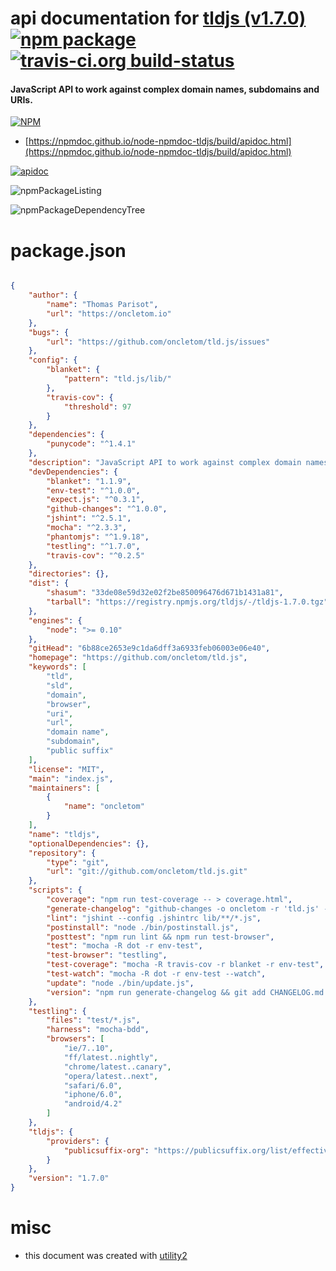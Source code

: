 # api documentation for  [tldjs (v1.7.0)](https://github.com/oncletom/tld.js)  [![npm package](https://img.shields.io/npm/v/npmdoc-tldjs.svg?style=flat-square)](https://www.npmjs.org/package/npmdoc-tldjs) [![travis-ci.org build-status](https://api.travis-ci.org/npmdoc/node-npmdoc-tldjs.svg)](https://travis-ci.org/npmdoc/node-npmdoc-tldjs)
#### JavaScript API to work against complex domain names, subdomains and URIs.

[![NPM](https://nodei.co/npm/tldjs.png?downloads=true&downloadRank=true&stars=true)](https://www.npmjs.com/package/tldjs)

- [https://npmdoc.github.io/node-npmdoc-tldjs/build/apidoc.html](https://npmdoc.github.io/node-npmdoc-tldjs/build/apidoc.html)

[![apidoc](https://npmdoc.github.io/node-npmdoc-tldjs/build/screenCapture.buildCi.browser.%252Ftmp%252Fbuild%252Fapidoc.html.png)](https://npmdoc.github.io/node-npmdoc-tldjs/build/apidoc.html)

![npmPackageListing](https://npmdoc.github.io/node-npmdoc-tldjs/build/screenCapture.npmPackageListing.svg)

![npmPackageDependencyTree](https://npmdoc.github.io/node-npmdoc-tldjs/build/screenCapture.npmPackageDependencyTree.svg)



# package.json

```json

{
    "author": {
        "name": "Thomas Parisot",
        "url": "https://oncletom.io"
    },
    "bugs": {
        "url": "https://github.com/oncletom/tld.js/issues"
    },
    "config": {
        "blanket": {
            "pattern": "tld.js/lib/"
        },
        "travis-cov": {
            "threshold": 97
        }
    },
    "dependencies": {
        "punycode": "^1.4.1"
    },
    "description": "JavaScript API to work against complex domain names, subdomains and URIs.",
    "devDependencies": {
        "blanket": "1.1.9",
        "env-test": "^1.0.0",
        "expect.js": "^0.3.1",
        "github-changes": "^1.0.0",
        "jshint": "^2.5.1",
        "mocha": "^2.3.3",
        "phantomjs": "^1.9.18",
        "testling": "^1.7.0",
        "travis-cov": "^0.2.5"
    },
    "directories": {},
    "dist": {
        "shasum": "33de08e59d32e02f2be850096476d671b1431a81",
        "tarball": "https://registry.npmjs.org/tldjs/-/tldjs-1.7.0.tgz"
    },
    "engines": {
        "node": ">= 0.10"
    },
    "gitHead": "6b88ce2653e9c1da6dff3a6933feb06003e06e40",
    "homepage": "https://github.com/oncletom/tld.js",
    "keywords": [
        "tld",
        "sld",
        "domain",
        "browser",
        "uri",
        "url",
        "domain name",
        "subdomain",
        "public suffix"
    ],
    "license": "MIT",
    "main": "index.js",
    "maintainers": [
        {
            "name": "oncletom"
        }
    ],
    "name": "tldjs",
    "optionalDependencies": {},
    "repository": {
        "type": "git",
        "url": "git://github.com/oncletom/tld.js.git"
    },
    "scripts": {
        "coverage": "npm run test-coverage -- > coverage.html",
        "generate-changelog": "github-changes -o oncletom -r 'tld.js' -n ${npm_package_version} --only-pulls --use-commit-body",
        "lint": "jshint --config .jshintrc lib/**/*.js",
        "postinstall": "node ./bin/postinstall.js",
        "posttest": "npm run lint && npm run test-browser",
        "test": "mocha -R dot -r env-test",
        "test-browser": "testling",
        "test-coverage": "mocha -R travis-cov -r blanket -r env-test",
        "test-watch": "mocha -R dot -r env-test --watch",
        "update": "node ./bin/update.js",
        "version": "npm run generate-changelog && git add CHANGELOG.md rules.json"
    },
    "testling": {
        "files": "test/*.js",
        "harness": "mocha-bdd",
        "browsers": [
            "ie/7..10",
            "ff/latest..nightly",
            "chrome/latest..canary",
            "opera/latest..next",
            "safari/6.0",
            "iphone/6.0",
            "android/4.2"
        ]
    },
    "tldjs": {
        "providers": {
            "publicsuffix-org": "https://publicsuffix.org/list/effective_tld_names.dat"
        }
    },
    "version": "1.7.0"
}
```



# misc
- this document was created with [utility2](https://github.com/kaizhu256/node-utility2)
